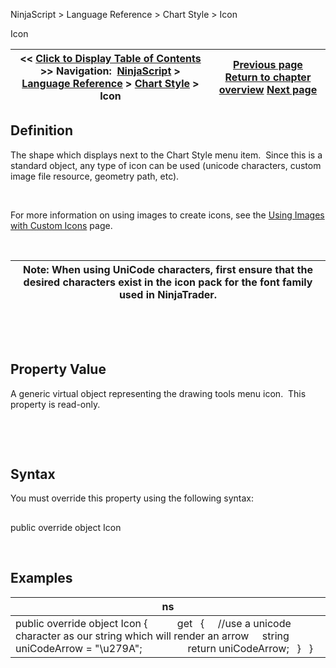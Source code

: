 ﻿


NinjaScript \> Language Reference \> Chart Style \> Icon






















Icon







| \<\< [Click to Display Table of Contents](icon_chartstyle.md) \>\> **Navigation:**     [NinjaScript](ninjascript-1.md) \> [Language Reference](language_reference_wip-1.md) \> [Chart Style](chart_style-1.md) \> Icon | [Previous page](getbarpaintwidth-1.md) [Return to chapter overview](chart_style-1.md) [Next page](istransparent-1.md) |
| --- | --- |











## Definition


The shape which displays next to the Chart Style menu item.  Since this is a standard object, any type of icon can be used (unicode characters, custom image file resource, geometry path, etc). 


 


For more information on using images to create icons, see the [Using Images with Custom Icons](using_images_and_geometry_with_custom_icons-1.md) page.


 




| Note: When using UniCode characters, first ensure that the desired characters exist in the icon pack for the font family used in NinjaTrader. |
| --- |



 


 


## Property Value


A generic virtual object representing the drawing tools menu icon.  This property is read\-only.


 


 


## Syntax


You must override this property using the following syntax:


## 


public override object Icon


 


## Examples




| ns |
| --- |
| public override object Icon {             get     {      //use a unicode character as our string which will render an arrow      string uniCodeArrow \= "\\u279A";                  return uniCodeArrow;     }    } |









